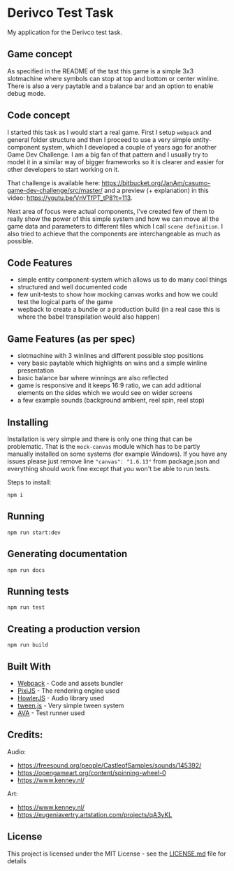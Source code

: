 # Derivco Test Task

My application for the Derivco test task.

## Game concept 

As specified in the README of the tast this game is a simple 3x3 slotmachine where symbols can stop at top and bottom or center winline. There is also a very paytable and a balance bar and an option to enable debug mode.

## Code concept

I started this task as I would start a real game. First I setup `webpack` and general folder structure and then I proceed to use a very simple entity-component system, which I developed a couple of years ago for another Game Dev Challenge. I am a big fan of that pattern and I usually try to model it in a similar way of bigger frameworks so it is clearer and easier for other developers to start working on it.


That challenge is available here: https://bitbucket.org/JanAm/casumo-game-dev-challenge/src/master/ and a preview (+ explanation) in this video: https://youtu.be/VnVTfPT_tP8?t=113.


Next area of focus were actual components, I've created few of them to really show the power of this simple system and how we can move all the game data and parameters to different files which I call `scene definition`. I also tried to achieve that the components are interchangeable as much as possible.

## Code Features 
 - simple entity component-system which allows us to do many cool things
 - structured and well documented code
 - few unit-tests to show how mocking canvas works and how we could test the logical parts of the game
 - wepback to create a bundle or a production build (in a real case this is where the babel transpilation would also happen)

## Game Features (as per spec)
 - slotmachine with 3 winlines and different possible stop positions
 - very basic paytable which highlights on wins and a simple winline presentation
 - basic balance bar where winnings are also reflected
 - game is responsive and it keeps 16:9 ratio, we can add aditional elements on the sides which we would see on wider screens
 - a few example sounds (background ambient, reel spin, reel stop)

## Installing

Installation is very simple and there is only one thing that can be problematic. That is the `mock-canvas` module which has to be partly manually installed on some systems (for example Windows). If you have any issues please just remove  line `"canvas": "1.6.13"` from package.json and everything should work fine except that you won't be able to run tests.

Steps to install:

```
npm i
```
## Running
```
npm run start:dev
```
## Generating documentation
```
npm run docs
```
## Running tests
```
npm run test
```

## Creating a production version
```
npm run build
```

## Built With

* [Webpack](https://webpack.js.org/) - Code and assets bundler
* [PixiJS](http://www.pixijs.com/) - The rendering engine used
* [HowlerJS](https://howlerjs.com/) - Audio library used
* [tween.js](https://github.com/tweenjs/tween.js/) - Very simple tween system
* [AVA](https://github.com/avajs/ava) - Test runner used

## Credits:
Audio: 
 - <https://freesound.org/people/CastleofSamples/sounds/145392/>
 - <https://opengameart.org/content/spinning-wheel-0>
 - <https://www.kenney.nl/>

Art:
 - <https://www.kenney.nl/>
 - <https://eugeniavertry.artstation.com/projects/qA3yKL>

## License

This project is licensed under the MIT License - see the [LICENSE.md](LICENSE.md) file for details